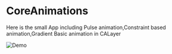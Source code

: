 # CoreAnimations
Here is the small App including Pulse animation,Constraint based animation,Gradient Basic animation in CALayer


![Demo](https://user-images.githubusercontent.com/25483293/46189923-cd87fd00-c30e-11e8-9262-0ef22a059f66.gif)
